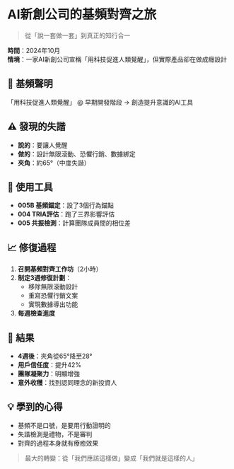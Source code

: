# AI新創公司的基頻對齊之旅

> 從「說一套做一套」到真正的知行合一

**時間**：2024年10月  
**情境**：一家AI新創公司宣稱「用科技促進人類覺醒」，但實際產品卻在做成癮設計

## 🎯 基頻聲明
「用科技促進人類覺醒」
@ 早期開發階段 →
創造提升意識的AI工具


## ⚠️ 發現的失諧
- **說的**：要讓人覺醒
- **做的**：設計無限滾動、恐懼行銷、數據綁定
- **夾角**：約65°（中度失諧）

## 🔧 使用工具
- **005B 基頻錨定**：設了3個行為錨點
- **004 TRIA評估**：跑了三界影響評估
- **005 共振檢測**：計算團隊成員間的相位差

## 📈 修復過程
1. **召開基頻對齊工作坊**（2小時）
2. **制定3週修復計劃**：
   - 移除無限滾動設計
   - 重寫恐懼行銷文案  
   - 實現數據導出功能
3. **每週檢查進度**

## 🎉 結果
- **4週後**：夾角從65°降至28°
- **用戶信任度**：提升42%
- **團隊凝聚力**：明顯增強
- **意外收穫**：找到認同理念的新投資人

## 💡 學到的心得
- 基頻不是口號，是要用行動證明的
- 失諧檢測是禮物，不是審判
- 對齊的過程本身就有療癒效果

> 最大的轉變：從「我們應該這樣做」變成「我們就是這樣的人」
